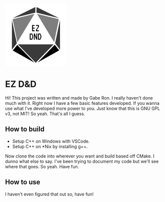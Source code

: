 ![](ezdndlogo.png)

# EZ D&D
Hi! 
This project was written and made by Gabe Ron.
I really haven't done much with it.
Right now I have a few basic features developed.
If you wanna use what I've developed more power to you.
Just know that this is GNU GPL v3, not MIT!
So yeah.
That's all I guess.

## How to build
* Setup C++ on Windows with VSCode.
* Setup C++ on *Nix by installing g++.

Now clone the code into wherever you want and build based off CMake.
I dunno what else to say. 
I've been trying to document my code but we'll see where that goes.
So yeah.
Have fun.

## How to use
I haven't even figured that out so, have fun!

